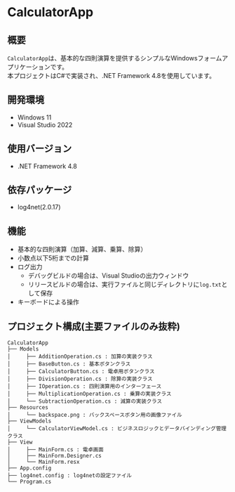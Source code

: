 # CalculatorApp

## 概要

`CalculatorApp`は、基本的な四則演算を提供するシンプルなWindowsフォームアプリケーションです。  
本プロジェクトはC#で実装され、.NET Framework 4.8を使用しています。

## 開発環境

- Windows 11
- Visual Studio 2022

## 使用バージョン

- .NET Framework 4.8

## 依存パッケージ

- log4net(2.0.17)

## 機能

- 基本的な四則演算（加算、減算、乗算、除算）
- 小数点以下5桁までの計算
- ログ出力
  - デバッグビルドの場合は、Visual Studioの出力ウィンドウ
  - リリースビルドの場合は、実行ファイルと同じディレクトリに`log.txt`として保存
- キーボードによる操作

## プロジェクト構成(主要ファイルのみ抜粋)

```plane text
CalculatorApp
├── Models
│     ├── AdditionOperation.cs : 加算の実装クラス
│     ├── BaseButton.cs : 基本ボタンクラス
│     ├── CalculatorButton.cs : 電卓用ボタンクラス
│     ├── DivisionOperation.cs : 除算の実装クラス
│     ├── IOperation.cs : 四則演算用のインターフェース
│     ├── MultiplicationOperation.cs : 乗算の実装クラス
│     └── SubtractionOperation.cs : 減算の実装クラス
├── Resources
│     └── backspace.png : バックスペースボタン用の画像ファイル
├── ViewModels
│     └── CalculatorViewModel.cs : ビジネスロジックとデータバインディング管理クラス
├── View
│     ├── MainForm.cs : 電卓画面
│     ├── MainForm.Designer.cs
│     └── MainForm.resx
├── App.config
├── log4net.config : log4netの設定ファイル
└── Program.cs
```
